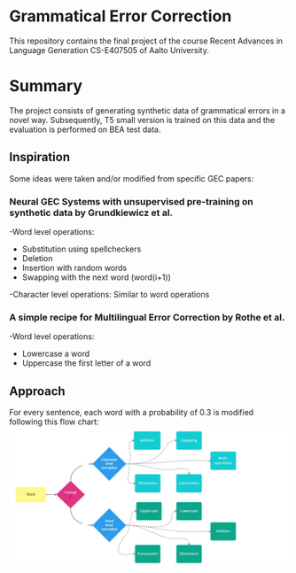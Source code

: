 # Grammatical Error Correction

This repository contains the final project of the course Recent Advances in Language Generation CS-E407505 of Aalto University.


# Summary 

The project consists of generating synthetic data of grammatical errors in a novel way. Subsequently, T5 small version is trained on this data and the evaluation is performed on BEA test data.

## Inspiration 

Some ideas were taken and/or modified from specific GEC papers: 

### **Neural GEC Systems with unsupervised pre-training on synthetic data by Grundkiewicz et al.**

-Word level operations: 
- Substitution using spellcheckers 
- Deletion
- Insertion with random words
- Swapping with the next word (word(i+1))
    

-Character level operations: Similar to word operations

### **A simple recipe for Multilingual Error Correction by Rothe et al.**

-Word level operations: 
- Lowercase a word
- Uppercase the first letter of a word


## Approach

For every sentence, each word with a probability of 0.3 is modified following this flow chart:
![GeneralApp.](https://github.com/MateoRuedaMolano/NLG-project/blob/main/Images/FlowchartC.jpg)
